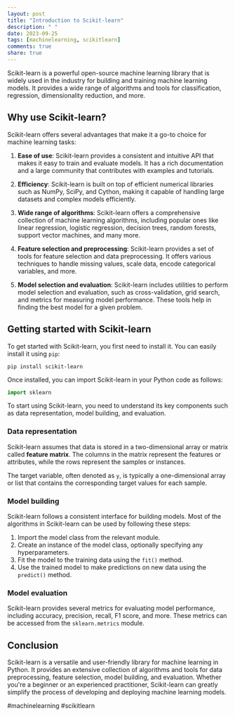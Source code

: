 ```yaml
---
layout: post
title: "Introduction to Scikit-learn"
description: " "
date: 2023-09-25
tags: [machinelearning, scikitlearn]
comments: true
share: true
---
```


Scikit-learn is a powerful open-source machine learning library that is widely used in the industry for building and training machine learning models. It provides a wide range of algorithms and tools for classification, regression, dimensionality reduction, and more.

## Why use Scikit-learn?

Scikit-learn offers several advantages that make it a go-to choice for machine learning tasks:

1. **Ease of use**: Scikit-learn provides a consistent and intuitive API that makes it easy to train and evaluate models. It has a rich documentation and a large community that contributes with examples and tutorials.

2. **Efficiency**: Scikit-learn is built on top of efficient numerical libraries such as NumPy, SciPy, and Cython, making it capable of handling large datasets and complex models efficiently.

3. **Wide range of algorithms**: Scikit-learn offers a comprehensive collection of machine learning algorithms, including popular ones like linear regression, logistic regression, decision trees, random forests, support vector machines, and many more.

4. **Feature selection and preprocessing**: Scikit-learn provides a set of tools for feature selection and data preprocessing. It offers various techniques to handle missing values, scale data, encode categorical variables, and more.

5. **Model selection and evaluation**: Scikit-learn includes utilities to perform model selection and evaluation, such as cross-validation, grid search, and metrics for measuring model performance. These tools help in finding the best model for a given problem.

## Getting started with Scikit-learn

To get started with Scikit-learn, you first need to install it. You can easily install it using `pip`:

```
pip install scikit-learn
```

Once installed, you can import Scikit-learn in your Python code as follows:

```python
import sklearn
```

To start using Scikit-learn, you need to understand its key components such as data representation, model building, and evaluation.

### Data representation

Scikit-learn assumes that data is stored in a two-dimensional array or matrix called **feature matrix**. The columns in the matrix represent the features or attributes, while the rows represent the samples or instances.

The target variable, often denoted as `y`, is typically a one-dimensional array or list that contains the corresponding target values for each sample.

### Model building

Scikit-learn follows a consistent interface for building models. Most of the algorithms in Scikit-learn can be used by following these steps:

1. Import the model class from the relevant module.
2. Create an instance of the model class, optionally specifying any hyperparameters.
3. Fit the model to the training data using the `fit()` method.
4. Use the trained model to make predictions on new data using the `predict()` method.

### Model evaluation

Scikit-learn provides several metrics for evaluating model performance, including accuracy, precision, recall, F1 score, and more. These metrics can be accessed from the `sklearn.metrics` module.

## Conclusion

Scikit-learn is a versatile and user-friendly library for machine learning in Python. It provides an extensive collection of algorithms and tools for data preprocessing, feature selection, model building, and evaluation. Whether you're a beginner or an experienced practitioner, Scikit-learn can greatly simplify the process of developing and deploying machine learning models.

#machinelearning #scikitlearn